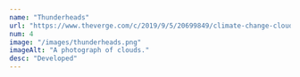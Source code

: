 ```yaml
---
name: "Thunderheads"
url: "https://www.theverge.com/c/2019/9/5/20699849/climate-change-cloud-storm-chasers-argentina-floods-heat-planet"
num: 4
image: "/images/thunderheads.png"
imageAlt: "A photograph of clouds."
desc: "Developed"
---
```

